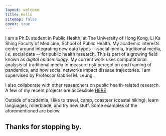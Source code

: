 ```yaml
---
layout: welcome
title: Hello
sitemap: false
cover: true
---
```


I am a Ph.D. student in Public Health, at The University of Hong Kong, Li Ka Shing Faculty of Medicine, School of Public Health. My academic interests centre around integrating new data types -- social media, traditional media, <i>i.e.</i> social data -- for public health research. This is part of a growing field known as <i>digital epidemiology</i>. My current work uses computational analysis of traditional media to measure risk perception and framing of pandemics, and how social networks impact disease trajectories. I am supervised by Professor Gabriel M. Leung. 


I also collaborate with other researchers on public health-related research. A few of my recent projects are accessible 
<a href="https://jdcyin.github.io/academia/"> HERE </a>


Outside of academia, I like to travel, camp, coasteer (coastal hiking), learn languages, rollerblade, and try new stuff. Some examples of the aforementioned are below.

<!--projects-->

<h2>Thanks for stopping by.</h2>